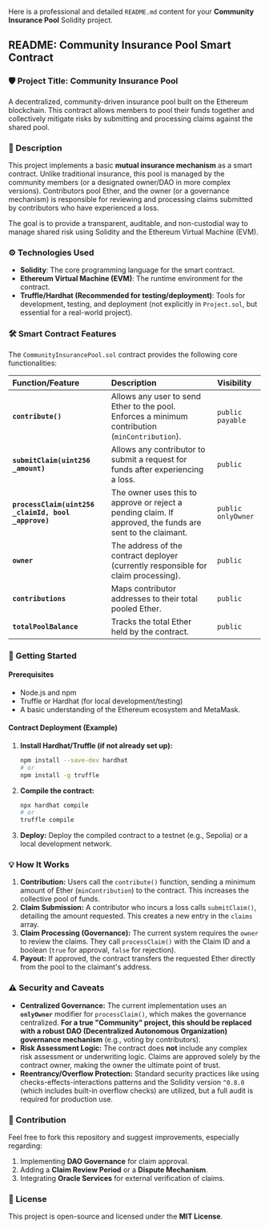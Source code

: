 Here is a professional and detailed `README.md` content for your **Community Insurance Pool** Solidity project.

## README: Community Insurance Pool Smart Contract

### 🛡️ Project Title: Community Insurance Pool

A decentralized, community-driven insurance pool built on the Ethereum blockchain. This contract allows members to pool their funds together and collectively mitigate risks by submitting and processing claims against the shared pool.

### 📝 Description

This project implements a basic **mutual insurance mechanism** as a smart contract. Unlike traditional insurance, this pool is managed by the community members (or a designated owner/DAO in more complex versions). Contributors pool Ether, and the owner (or a governance mechanism) is responsible for reviewing and processing claims submitted by contributors who have experienced a loss.

The goal is to provide a transparent, auditable, and non-custodial way to manage shared risk using Solidity and the Ethereum Virtual Machine (EVM).

### ⚙️ Technologies Used

  * **Solidity**: The core programming language for the smart contract.
  * **Ethereum Virtual Machine (EVM)**: The runtime environment for the contract.
  * **Truffle/Hardhat (Recommended for testing/deployment)**: Tools for development, testing, and deployment (not explicitly in `Project.sol`, but essential for a real-world project).

### 🛠️ Smart Contract Features

The `CommunityInsurancePool.sol` contract provides the following core functionalities:

| Function/Feature | Description | Visibility |
| :--- | :--- | :--- |
| **`contribute()`** | Allows any user to send Ether to the pool. Enforces a minimum contribution (`minContribution`). | `public payable` |
| **`submitClaim(uint256 _amount)`** | Allows any contributor to submit a request for funds after experiencing a loss. | `public` |
| **`processClaim(uint256 _claimId, bool _approve)`** | The owner uses this to approve or reject a pending claim. If approved, the funds are sent to the claimant. | `public onlyOwner` |
| **`owner`** | The address of the contract deployer (currently responsible for claim processing). | `public` |
| **`contributions`** | Maps contributor addresses to their total pooled Ether. | `public` |
| **`totalPoolBalance`** | Tracks the total Ether held by the contract. | `public` |

### 🚀 Getting Started

#### Prerequisites

  * Node.js and npm
  * Truffle or Hardhat (for local development/testing)
  * A basic understanding of the Ethereum ecosystem and MetaMask.

#### Contract Deployment (Example)

1.  **Install Hardhat/Truffle (if not already set up):**
    ```bash
    npm install --save-dev hardhat
    # or
    npm install -g truffle
    ```
2.  **Compile the contract:**
    ```bash
    npx hardhat compile
    # or
    truffle compile
    ```
3.  **Deploy:** Deploy the compiled contract to a testnet (e.g., Sepolia) or a local development network.

### 💡 How It Works

1.  **Contribution:** Users call the `contribute()` function, sending a minimum amount of Ether (`minContribution`) to the contract. This increases the collective pool of funds.
2.  **Claim Submission:** A contributor who incurs a loss calls `submitClaim()`, detailing the amount requested. This creates a new entry in the `claims` array.
3.  **Claim Processing (Governance):** The current system requires the `owner` to review the claims. They call `processClaim()` with the Claim ID and a boolean (`true` for approval, `false` for rejection).
4.  **Payout:** If approved, the contract transfers the requested Ether directly from the pool to the claimant's address.

### ⚠️ Security and Caveats

  * **Centralized Governance:** The current implementation uses an **`onlyOwner`** modifier for `processClaim()`, which makes the governance centralized. **For a true "Community" project, this should be replaced with a robust DAO (Decentralized Autonomous Organization) governance mechanism** (e.g., voting by contributors).
  * **Risk Assessment Logic:** The contract does **not** include any complex risk assessment or underwriting logic. Claims are approved solely by the contract owner, making the owner the ultimate point of trust.
  * **Reentrancy/Overflow Protection:** Standard security practices like using checks-effects-interactions patterns and the Solidity version `^0.8.0` (which includes built-in overflow checks) are utilized, but a full audit is required for production use.

### 🤝 Contribution

Feel free to fork this repository and suggest improvements, especially regarding:

1.  Implementing **DAO Governance** for claim approval.
2.  Adding a **Claim Review Period** or a **Dispute Mechanism**.
3.  Integrating **Oracle Services** for external verification of claims.

### 📄 License

This project is open-source and licensed under the **MIT License**.

​
